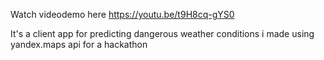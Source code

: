Watch videodemo here https://youtu.be/t9H8cq-gYS0

It's a client app for predicting dangerous weather conditions i made using yandex.maps api for a hackathon
